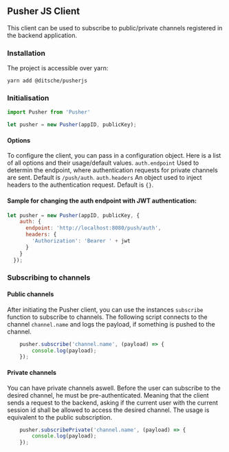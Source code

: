 ## Pusher JS Client
This client can be used to subscribe to public/private channels registered in the backend application. 

### Installation
The project is accessible over yarn:
```yarn
yarn add @ditsche/pusherjs
```

### Initialisation
```javascript
import Pusher from 'Pusher'

let pusher = new Pusher(appID, publicKey);
```

#### Options
To configure the client, you can pass in a configuration object. Here is a list of all options and their usage/default values.
`auth.endpoint` Used to determin the endpoint, where authentication requests for private channels are sent. Default is `/push/auth`.
`auth.headers` An object used to inject headers to the authentication request. Default is `{}`.

#### Sample for changing the auth endpoint with JWT authentication:
```javascript
let pusher = new Pusher(appID, publicKey, {
    auth: {
      endpoint: 'http://localhost:8080/push/auth',
      headers: {
        'Authorization': 'Bearer ' + jwt
      }
    }
  });
````

### Subscribing to channels

#### Public channels
After initiating the Pusher client, you can use the instances `subscribe` function to subscribe to channels. The following script connects to the channel `channel.name` and logs the payload, if something is pushed to the channel.
```javascript
	pusher.subscribe('channel.name', (payload) => {
		console.log(payload);
	});
```

#### Private channels
You can have private channels aswell. Before the user can subscribe to the desired channel, he must be pre-authenticated. Meaning that the client sends a request to the backend, asking if the current user with the current session id shall be allowed to access the desired channel. The usage is equivalent to the public subscription.
```javascript
	pusher.subscribePrivate('channel.name', (payload) => {
		console.log(payload);
	});
```